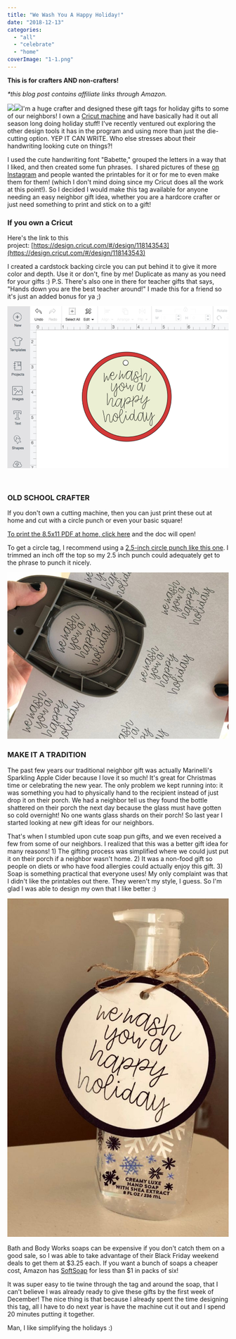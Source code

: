```yaml
---
title: "We Wash You A Happy Holiday!"
date: "2018-12-13"
categories: 
  - "all"
  - "celebrate"
  - "home"
coverImage: "1-1.png"
---
```


**This is for crafters AND non-crafters!** 

_\*this blog post contains affiliate links through Amazon._

[![](//ws-na.amazon-adsystem.com/widgets/q?_encoding=UTF8&ASIN=B01GSOMVRG&Format=_SL250_&ID=AsinImage&MarketPlace=US&ServiceVersion=20070822&WS=1&tag=freshlymarrie-20)](https://www.amazon.com/Cricut-Explore-Air-2-Mint/dp/B01GSOMVRG/ref=as_li_ss_il?s=arts-crafts&ie=UTF8&qid=1544730095&sr=1-4&keywords=cricut+explore+air+2&th=1&linkCode=li3&tag=freshlymarrie-20&linkId=3da3861afbf4f220b8bd016fb4d0f0ac)![](https://ir-na.amazon-adsystem.com/e/ir?t=freshlymarrie-20&l=li3&o=1&a=B01GSOMVRG)I'm a huge crafter and designed these gift tags for holiday gifts to some of our neighbors! I own a [Cricut machine](https://amzn.to/2C9NwQy) and have basically had it out all season long doing holiday stuff! I've recently ventured out exploring the other design tools it has in the program and using more than just the die-cutting option. YEP IT CAN WRITE. Who else stresses about their handwriting looking cute on things?!

I used the cute handwriting font "Babette," grouped the letters in a way that I liked, and then created some fun phrases.  I shared pictures of these [on Instagram](https://www.instagram.com/freshlymarried/) and people wanted the printables for it or for me to even make them for them! (which I don't mind doing since my Cricut does all the work at this point!). So I decided I would make this tag available for anyone needing an easy neighbor gift idea, whether you are a hardcore crafter or just need something to print and stick on to a gift!

### If you own a Cricut

Here's the link to this project: [https://design.cricut.com/#/design/118143543](https://design.cricut.com/#/design/118143543)

I created a cardstock backing circle you can put behind it to give it more color and depth. Use it or don't, fine by me! Duplicate as many as you need for your gifts :) P.S. There's also one in there for teacher gifts that says, "Hands down you are the best teacher around!" I made this for a friend so it's just an added bonus for ya ;)

[![cricut tags, cricut holiday tag, soap tags, soap gift tags, soap gift, soap puns, soap gift pun, cricut design tag, neighbor gift ideas, ](/images/Screen-Shot-2018-12-13-at-12.12.03-PM.png)](https://freshlymarried.com/wp-content/uploads/2018/12/Screen-Shot-2018-12-13-at-12.12.03-PM.png)

 

### OLD SCHOOL CRAFTER

If you don't own a cutting machine, then you can just print these out at home and cut with a circle punch or even your basic square!

[To print the 8.5x11 PDF at home, click here](https://freshlymarried.com/wp-content/uploads/2018/12/2.pdf) and the doc will open!

To get a circle tag, I recommend using a [2.5-inch circle punch like this one](https://amzn.to/2Es4U5v). I trimmed an inch off the top so my 2.5 inch punch could adequately get to the phrase to punch it nicely.

[![cricut tags, cricut holiday tag, soap tags, soap gift tags, soap gift, soap puns, soap gift pun, cricut design tag, neighbor gift ideas, ](/images/IMG_4143.jpg)](https://freshlymarried.com/wp-content/uploads/2018/12/IMG_4143.jpg)

### MAKE IT A TRADITION

The past few years our traditional neighbor gift was actually Marinelli's Sparkling Apple Cider because I love it so much! It's great for Christmas time or celebrating the new year. The only problem we kept running into: it was something you had to physically hand to the recipient instead of just drop it on their porch. We had a neighbor tell us they found the bottle shattered on their porch the next day because the glass must have gotten so cold overnight! No one wants glass shards on their porch! So last year I started looking at new gift ideas for our neighbors.

That's when I stumbled upon cute soap pun gifts, and we even received a few from some of our neighbors. I realized that this was a better gift idea for many reasons! 1) The gifting process was simplified where we could just put it on their porch if a neighbor wasn't home. 2) It was a non-food gift so people on diets or who have food allergies could actually enjoy this gift. 3) Soap is something practical that everyone uses! My only complaint was that I didn't like the printables out there. They weren't my style, I guess. So I'm glad I was able to design my own that I like better :)

[![](/images/IMG_2818-5-671x1024.jpg)](https://freshlymarried.com/wp-content/uploads/2018/12/IMG_2818-5.jpg)

Bath and Body Works soaps can be expensive if you don't catch them on a good sale, so I was able to take advantage of their Black Friday weekend deals to get them at $3.25 each. If you want a bunch of soaps a cheaper cost, Amazon has [SoftSoap](https://amzn.to/2LdWwr1) for less than $1 in packs of six!

It was super easy to tie twine through the tag and around the soap, that I can't believe I was already ready to give these gifts by the first week of December! The nice thing is that because I already spent the time designing this tag, all I have to do next year is have the machine cut it out and I spend 20 minutes putting it together.

Man, I like simplifying the holidays :)
